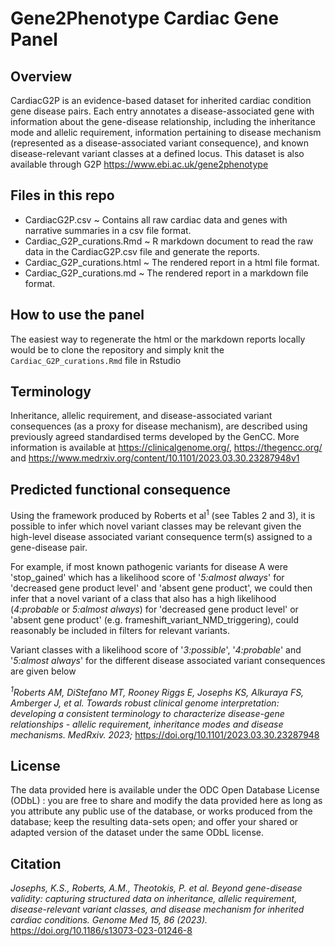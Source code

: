 # Gene2Phenotype Cardiac Gene Panel

## Overview
CardiacG2P is an evidence-based dataset for inherited cardiac condition gene disease pairs. Each entry annotates a disease-associated gene with information about the gene-disease relationship, including the inheritance mode and allelic requirement, information pertaining to disease mechanism (represented as a disease-associated variant consequence), and known disease-relevant variant classes at a defined locus.
This dataset is also available through G2P https://www.ebi.ac.uk/gene2phenotype

## Files in this repo
 - CardiacG2P.csv ~ Contains all raw cardiac data and genes with narrative summaries in a csv file format.
 - Cardiac_G2P_curations.Rmd ~ R markdown document to read the raw data in the CardiacG2P.csv file and generate the reports.
 - Cardiac_G2P_curations.html ~ The rendered report in a html file format.
 - Cardiac_G2P_curations.md ~ The rendered report in a markdown file format.

## How to use the panel
The easiest way to regenerate the html or the markdown reports locally would be to clone the repository and simply knit the `Cardiac_G2P_curations.Rmd` file in Rstudio  

## Terminology
Inheritance, allelic requirement, and disease-associated variant consequences (as a proxy for disease mechanism), are described using previously agreed standardised terms developed by the GenCC.
More information is available at https://clinicalgenome.org/, https://thegencc.org/ and https://www.medrxiv.org/content/10.1101/2023.03.30.23287948v1

## Predicted functional consequence

Using the framework produced by Roberts et al<sup>1</sup> (see Tables 2 and 3), it is possible to infer which novel variant classes may be relevant given the high-level disease associated variant consequence term(s) assigned to a gene-disease pair.

For example, if most known pathogenic variants for disease A were 'stop_gained' which has a likelihood score of '*5:almost always*' for 'decreased gene product level' and 'absent gene product', we could then infer that a novel variant of a class that also has a high likelihood (*4:probable* or *5:almost always*) for 'decreased gene product level' or 'absent gene product' (e.g. frameshift_variant_NMD_triggering), could reasonably be included in filters for relevant variants.

Variant classes with a likelihood score of '*3:possible*', '*4:probable*' and '*5:almost always*' for the different disease associated variant consequences are given below 


*<sup>1</sup>Roberts AM, DiStefano MT, Rooney Riggs E, Josephs KS, Alkuraya FS, Amberger J, et al. Towards robust clinical genome interpretation: developing a consistent terminology to characterize disease-gene relationships - allelic requirement, inheritance modes and disease mechanisms. MedRxiv. 2023;* <https://doi.org/10.1101/2023.03.30.23287948>

## License
The data provided here is available under the ODC Open Database License (ODbL) : you are free to share and modify the data provided here as long as you attribute any public use of the database, or works produced from the database; keep the resulting data-sets open; and offer your shared or adapted version of the dataset under the same ODbL license.

## Citation
*Josephs, K.S., Roberts, A.M., Theotokis, P. et al. Beyond gene-disease validity: capturing structured data on inheritance, allelic requirement, disease-relevant variant classes, and disease mechanism for inherited cardiac conditions. Genome Med 15, 86 (2023).* <https://doi.org/10.1186/s13073-023-01246-8>
